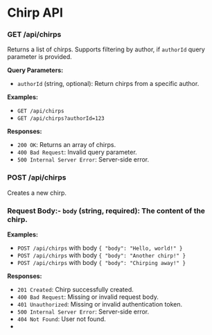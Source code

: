 # Chirp API



### GET /api/chirps
Returns a list of chirps. Supports filtering by author, if `authorId` query parameter is provided.

**Query Parameters:**
- `authorId` (string, optional): Return chirps from a specific author.


**Examples:**
- `GET /api/chirps`
- `GET /api/chirps?authorId=123`

**Responses:**
- `200 OK`: Returns an array of chirps.
- `400 Bad Request`: Invalid query parameter.
- `500 Internal Server Error`: Server-side error.


### POST /api/chirps
Creates a new chirp.

### **Request Body:**- `body` (string, required): The content of the chirp.


**Examples:**
- `POST /api/chirps` with body `{ "body": "Hello, world!" }`
- `POST /api/chirps` with body `{ "body": "Another chirp!" }`
- `POST /api/chirps` with body `{ "body": "Chirping away!" }`

**Responses:**
- `201 Created`: Chirp successfully created.
- `400 Bad Request`: Missing or invalid request body.
- `401 Unauthorized`: Missing or invalid authentication token.
- `500 Internal Server Error`: Server-side error.
- `404 Not Found`: User not found.
-
